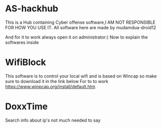 # AS-hackhub
This is a Hub containing Cyber offense software,I AM NOT RESPONSIBLE FOR HOW YOU USE IT.
All software here are made by mudamdua-droid12

And for it to work always open it on administrator:)
Now to explain the softwares inside
# WifiBlock
This software is to control your local wifi
 and is based on Wincap
so make sure to download it in the link below For to to work
https://www.winpcap.org/install/default.htm

# DoxxTime
Search info about ip's
not much needed to say
